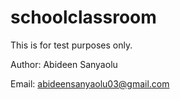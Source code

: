 # schoolclassroom

This is for test purposes only.

Author: Abideen Sanyaolu

Email: abideensanyaolu03@gmail.com
